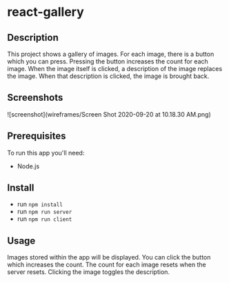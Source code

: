 # react-gallery


## Description

This project shows a gallery of images. For each image, there is a button which you can press. Pressing the button increases the count for each image. When the image itself is clicked, a description of the image replaces the image. When that description is clicked, the image is brought back.



## Screenshots

![screenshot](wireframes/Screen Shot 2020-09-20 at 10.18.30 AM.png) <!-- doesn't work for now -->


## Prerequisites

To run this app you'll need:

- Node.js


## Install

- run `npm install`
- run `npm run server`
- run `npm run client`


## Usage

Images stored within the app will be displayed. You can click the button which increases the count. The count for each image resets when the server resets. Clicking the image toggles the description.